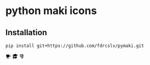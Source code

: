 # python maki icons

## Installation
`pip install git+https://github.com/fdrcslv/pymaki.git`


<svg version="1.1" id="cafe-15" xmlns="http://www.w3.org/2000/svg" width="15px" height="15px" viewBox="0 0 15 15">
  <path d="M12,5h-2V3H2v4c0.0133,2.2091,1.8149,3.9891,4.024,3.9758C7.4345,10.9673,8.7362,10.2166,9.45,9H12c1.1046,0,2-0.8954,2-2&#xA;&#x9;S13.1046,5,12,5z M12,8H9.86C9.9487,7.6739,9.9958,7.3379,10,7V6h2c0.5523,0,1,0.4477,1,1S12.5523,8,12,8z M10,12.5&#xA;&#x9;c0,0.2761-0.2239,0.5-0.5,0.5h-7C2.2239,13,2,12.7761,2,12.5S2.2239,12,2.5,12h7C9.7761,12,10,12.2239,10,12.5z"/>
</svg>

<svg id="college-15" xmlns="http://www.w3.org/2000/svg" width="15px" height="15px" viewBox="0 0 15 15">
  <path d="M7.5,1L0,4.5l2,0.9v1.7C1.4,7.3,1,7.9,1,8.5s0.4,1.2,1,1.4V10l-0.9,2.1&#xA; C0.8,13,1,14,2.5,14s1.7-1,1.4-1.9L3,10c0.6-0.3,1-0.8,1-1.5S3.6,7.3,3,7.1V5.9L7.5,8L15,4.5L7.5,1z M11.9,7.5l-4.5,2L5,8.4v0.1&#xA; c0,0.7-0.3,1.3-0.8,1.8l0.6,1.4v0.1C4.9,12.2,5,12.6,4.9,13c0.7,0.3,1.5,0.5,2.5,0.5c3.3,0,4.5-2,4.5-3L11.9,7.5L11.9,7.5z"/>
</svg>

<svg version="1.1" id="globe-15" xmlns="http://www.w3.org/2000/svg" width="15px" height="15px" viewBox="0 0 15 15">
  <g>
    <g>
      <path d="M11.9807,9.4807l-0.7208-0.7208C10.3425,9.8168,9.006,10.5,7.5,10.5c-2.757,0-5-2.243-5-5&#xA;&#x9;&#x9;&#x9;c0-1.506,0.6832-2.8425,1.7401-3.7599L3.5193,1.0193C2.2831,2.1183,1.5,3.7158,1.5,5.5c0,3.1449,2.4208,5.72,5.5,5.9747V13H6.5&#xA;&#x9;&#x9;&#x9;C6.2239,13,6,13.2238,6,13.5C6,13.7761,6.2239,14,6.5,14h2C8.7761,14,9,13.7761,9,13.5C9,13.2238,8.7761,13,8.5,13H8v-1.5273&#xA;&#x9;&#x9;&#x9;C9.5806,11.341,10.9858,10.5997,11.9807,9.4807z"/>
    </g>
    <g>
      <path d="M7.5,9C9.433,9,11,7.433,11,5.5S9.433,2,7.5,2S4,3.567,4,5.5S5.567,9,7.5,9z M8.5,4l0.3638-0.5915&#xA;&#x9;&#x9;&#x9;c0.3463,0.2263,0.6249,0.5394,0.8235,0.9042L9.5,5h-1V4z M6.6563,3.1563L7.5,4v1L8,6h1.5h0.4396&#xA;&#x9;&#x9;&#x9;C9.7708,6.826,9.2026,7.5041,8.4381,7.8144L8,7H6.5L5.0504,5C5.2251,4.1396,5.8452,3.4486,6.6563,3.1563z"/>
    </g>
  </g>
</svg>
